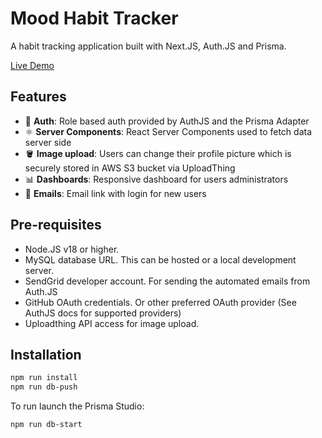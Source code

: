 # Mood Habit Tracker

A habit tracking application built with Next.JS, Auth.JS and Prisma.

[Live Demo](https://mood-habit-tracker.vercel.app/)

## Features

- 🔐 **Auth**: Role based auth provided by AuthJS and the Prisma Adapter
- ⚛️ **Server Components**: React Server Components used to fetch data server side
- 🪣 **Image upload**: Users can change their profile picture which is securely stored in AWS S3 bucket via UploadThing
- 📊 **Dashboards**: Responsive dashboard for users administrators
- 📧 **Emails**: Email link with login for new users

## Pre-requisites

- Node.JS v18 or higher.
- MySQL database URL. This can be hosted or a local development server.
- SendGrid developer account. For sending the automated emails from Auth.JS
- GitHub OAuth credentials. Or other preferred OAuth provider (See AuthJS docs for supported providers)
- Uploadthing API access for image upload.

## Installation

```bash
npm run install
npm run db-push
```

To run launch the Prisma Studio:

```bash
npm run db-start
```

